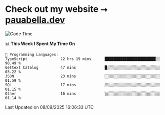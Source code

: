 # Check out my website ⭢ [pauabella.dev](https://pauabella.dev)

<!--START_SECTION:waka-->
![Code Time](http://img.shields.io/badge/Code%20Time-4%2C768%20hrs%2044%20mins-blue)

📊 **This Week I Spent My Time On** 

```text
💬 Programming Languages: 
TypeScript               22 hrs 19 mins      ███████████████████████░░   90.49 % 
Gettext Catalog          47 mins             █░░░░░░░░░░░░░░░░░░░░░░░░   03.22 % 
JSON                     23 mins             ░░░░░░░░░░░░░░░░░░░░░░░░░   01.59 % 
SQL                      17 mins             ░░░░░░░░░░░░░░░░░░░░░░░░░   01.15 % 
Other                    16 mins             ░░░░░░░░░░░░░░░░░░░░░░░░░   01.14 % 
```


 Last Updated on 08/09/2025 16:06:33 UTC
<!--END_SECTION:waka-->

